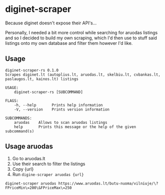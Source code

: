 # diginet-scraper
Because diginet doesn't expose their API's...

Personally, I needed a bit more control while searching for aruodas listings
and so I decided to build my own scraping, which I'd then use to stuff
said listings onto my own database and filter them however I'd like.

## Usage
```
diginet-scraper-rs 0.1.0
Scrapes diginet.lt (autoplius.lt, aruodas.lt, skelbiu.lt, cvbankas.lt, paslaugos.lt, kainos.lt) listings

USAGE:
    diginet-scraper-rs [SUBCOMMAND]

FLAGS:
    -h, --help       Prints help information
    -V, --version    Prints version information

SUBCOMMANDS:
    aruodas    Allows to scan aruodas listings
    help       Prints this message or the help of the given subcommand(s)
```

## Usage aruodas
1. Go to aruodas.lt
2. Use their search to filter the listings
3. Copy {url}
4. Run `digine-scraper aruodas {url}`

```
diginet-scraper aruodas https://www.aruodas.lt/butu-nuoma/vilniuje/\?FPriceMin\=200\&FPriceMax\=250
```